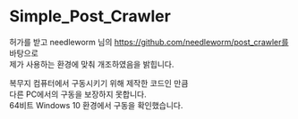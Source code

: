 # Simple_Post_Crawler  
허가를 받고 needleworm 님의 https://github.com/needleworm/post_crawler를 바탕으로  
제가 사용하는 환경에 맞춰 개조하였음을 밝힙니다.  

복무지 컴퓨터에서 구동시키기 위해 제작한 코드인 만큼  
다른 PC에서의 구동을 보장하지 못합니다.  
64비트 Windows 10 환경에서 구동을 확인했습니다.  


